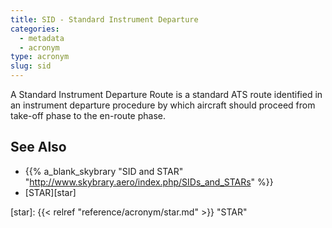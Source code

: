 ```yaml
---
title: SID - Standard Instrument Departure
categories:
  - metadata
  - acronym
type: acronym
slug: sid
---
```


A Standard Instrument Departure Route is a standard ATS route identified
in an instrument departure procedure by which aircraft should proceed from
take-off phase to the en-route phase.


## See Also

* {{% a_blank_skybrary "SID and STAR" "http://www.skybrary.aero/index.php/SIDs_and_STARs" %}}
* [STAR][star]

[star]: {{< relref "reference/acronym/star.md" >}} "STAR"
